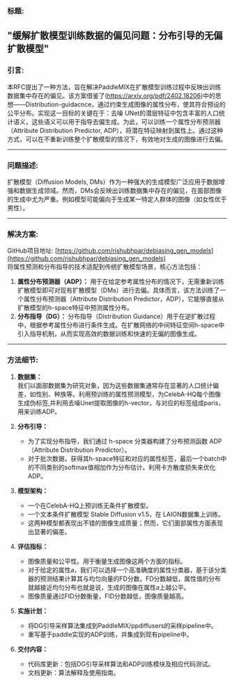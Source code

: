### 标题:  
"缓解扩散模型训练数据的偏见问题：分布引导的无偏扩散模型"
---

### 引言:
本RFC提出了一种方法，旨在解决PaddleMIX在扩散模型训练过程中反映出训练数据集中存在的偏见。该方案借鉴了(https://arxiv.org/pdf/2402.18206)中的思想——Distribution-guidacnce，通过约束生成图像的属性分布，使其符合预设的公平分布。实现这一目标的关键在于：去噪 UNet的潜层特征中包含丰富的人口统计语义，这些语义可以用于指导去偏生成。为此，可以训练一个属性分布预测器（Attribute Distribution Predictor, ADP），将潜在特征映射到属性上。通过这种方式，可以在不重新训练整个扩散模型的情况下，有效地对生成的图像进行去偏。

---

### 问题描述:  
扩散模型（Diffusion Models, DMs）作为一种强大的生成模型广泛应用于数据增强和数据生成领域。然而，DMs会反映出训练数据集中存在的偏见，在面部图像的生成中尤为严重。例如模型可能偏向于生成某一特定人群体的图像（如女性优于男性）。

---

### 解决方案:  
GitHub项目地址: [https://github.com/rishubhpar/debiasing_gen_models](https://github.com/rishubhpar/debiasing_gen_models)  
将属性预测和分布指导的技术适配到传统扩散模型场景，核心方法包括：  
1. **属性分布预测器（ADP）：** 用于在给定参考属性分布的情况下，无需重新训练扩散模型即可对现有扩散模型（DMs）进行去偏。具体而言，该方法训练了一个属性分布预测器（Attribute Distribution Predictor，ADP），它能够直接从扩散模型的h-space特征中预测属性分布。
2. **分布指导（DG）：** 分布指导（Distribution Guidance）用于在逆扩散过程中，根据参考属性分布进行条件生成。在扩散网络的中间特征空间h-space中引入指导机制，从而实现高效的数据训练和快速的无偏的图像生成。

---

### 方法细节:  

1. **数据集：**  
   我们以面部数据集为研究对象，因为这些数据集通常存在显著的人口统计偏差，如性别、种族等。利用预训练的属性预测模型，为CelebA-HQ每个图像生成伪标签,并利用去噪Unet提取图像的h-vector，与对应的标签组成paris，用来训练ADP。

2. **分布引导：**  
   - 为了实现分布指导，我们通过 h-space 分类器构建了分布预测函数 ADP（Attribute Distribution Predictor）。  
   - 对于批次数据，获得其h-space特征和对应的属性标签，最后一个batch中的不同类别的softmax值相加作为分布估计。利用卡方散度损失来优化ADP。

3. **模型架构：**  
   - 一个在CelebA-HQ上预训练无条件扩散模型。
   - 一个文本条件扩散模型 Stable Diffusion v1.5，在 LAION数据集上训练。
   - 这两种模型都表现出不错的图像生成质量；然而，它们面部属性方面表现出显著的偏差。

4. **评估指标：**  
   - 图像质量和公平性。用于衡量生成图像这两个方面的指标。
   - 对于给定的属性𝑎，我们可以选择一个高准确度的属性分类器，基于该分类器的预测结果计算其与均匀向量的FD分数。FD分数越低，属性值的分布就越接近均匀分布也就是说，生成的图像在属性𝑎上越公平。
   - 图像质量通过FID分数衡量，FID分数越低，图像质量越高。

5. **实施计划：**  
   - 将DG引导采样算法集成到PaddleMIX/ppdiffusers的采样pipeline中。  
   - 重写基于paddle实现的ADP训练，并集成到现有pipeline中。  

6. **交付内容：**  
   - 代码库更新：包括DG引导采样算法和ADP训练模块及相应代码测试。  
   - 文档更新：算法解释及使用指南。  